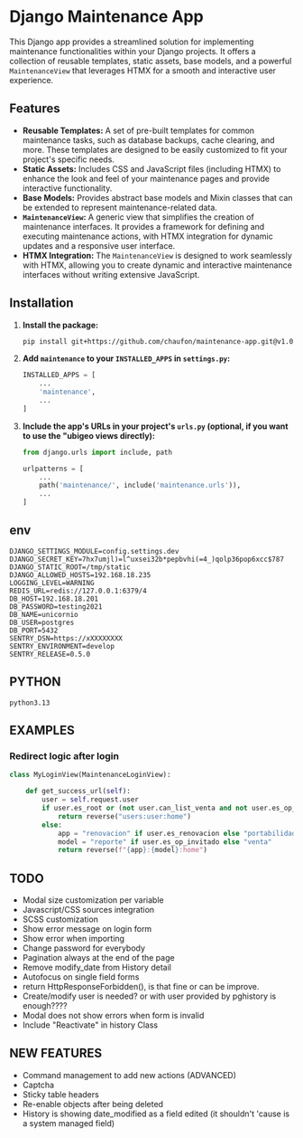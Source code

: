 # Django Maintenance App

This Django app provides a streamlined solution for implementing maintenance functionalities within
your Django projects. It offers a collection of reusable templates, static assets, base models, and
a powerful `MaintenanceView` that leverages HTMX for a smooth and interactive user experience.

## Features

* **Reusable Templates:**  A set of pre-built templates for common maintenance tasks, such as
  database backups, cache clearing, and more. These templates are designed to be easily customized
  to fit your project's specific needs.
* **Static Assets:** Includes CSS and JavaScript files (including HTMX) to enhance the look and feel
  of your maintenance pages and provide interactive functionality.
* **Base Models:** Provides abstract base models and Mixin classes that can be extended to represent
  maintenance-related data.
* **`MaintenanceView`:** A generic view that simplifies the creation of maintenance interfaces. It
  provides a framework for defining and executing maintenance actions, with HTMX integration for
  dynamic updates and a responsive user interface.
* **HTMX Integration:**  The `MaintenanceView` is designed to work seamlessly with HTMX, allowing
  you to create dynamic and interactive maintenance interfaces without writing extensive JavaScript.

## Installation

1. **Install the package:**

   ```bash
   pip install git+https://github.com/chaufon/maintenance-app.git@v1.0.0
   ```

2. **Add `maintenance` to your `INSTALLED_APPS` in `settings.py`:**

   ```python
   INSTALLED_APPS = [
       ...
       'maintenance',
       ...
   ]
   ```

3. **Include the app's URLs in your project's `urls.py` (optional, if you want to use the "ubigeo 
views directly):**

   ```python
   from django.urls import include, path

   urlpatterns = [
       ...
       path('maintenance/', include('maintenance.urls')),
       ...
   ]
   ```

## env

```shell
DJANGO_SETTINGS_MODULE=config.settings.dev
DJANGO_SECRET_KEY=7hx7umjl)=l^uxsei32b*pepbvhi(=4_)qolp36pop6xcc$787
DJANGO_STATIC_ROOT=/tmp/static
DJANGO_ALLOWED_HOSTS=192.168.18.235
LOGGING_LEVEL=WARNING
REDIS_URL=redis://127.0.0.1:6379/4
DB_HOST=192.168.18.201
DB_PASSWORD=testing2021
DB_NAME=unicornio
DB_USER=postgres
DB_PORT=5432
SENTRY_DSN=https://xXXXXXXXX
SENTRY_ENVIRONMENT=develop
SENTRY_RELEASE=0.5.0
```

## PYTHON

`python3.13`


## EXAMPLES

### Redirect logic after login

```python
class MyLoginView(MaintenanceLoginView):

    def get_success_url(self):
        user = self.request.user
        if user.es_root or (not user.can_list_venta and not user.es_op_invitado):
            return reverse("users:user:home")
        else:
            app = "renovacion" if user.es_renovacion else "portabilidad"
            model = "reporte" if user.es_op_invitado else "venta"
            return reverse(f"{app}:{model}:home")
```

## TODO

* Modal size customization per variable
* Javascript/CSS sources integration
* SCSS customization
* Show error message on login form
* Show error when importing
* Change password for everybody
* Pagination always at the end of the page
* Remove modify_date from History detail
* Autofocus on single field forms
* return HttpResponseForbidden(), is that fine or can be improve.
* Create/modify user is needed? or with user provided by pghistory is enough????
* Modal does not show errors when form is invalid
* Include "Reactivate" in history Class

## NEW FEATURES

* Command management to add new actions (ADVANCED)
* Captcha
* Sticky table headers
* Re-enable objects after being deleted 
* History is showing date_modified as a field edited (it shouldn't 'cause is a system managed field)

